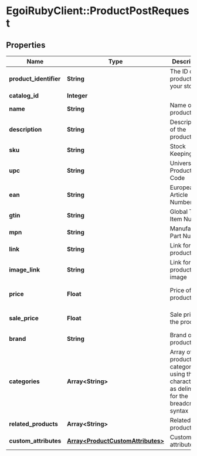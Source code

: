 # EgoiRubyClient::ProductPostRequest

## Properties
Name | Type | Description | Notes
------------ | ------------- | ------------- | -------------
**product_identifier** | **String** | The ID of the product in your store | [optional] 
**catalog_id** | **Integer** |  | [optional] 
**name** | **String** | Name of the product | [optional] 
**description** | **String** | Description of the product | [optional] 
**sku** | **String** | Stock Keeping Unit | [optional] 
**upc** | **String** | Universal Product Code | [optional] 
**ean** | **String** | European Article Numbering | [optional] 
**gtin** | **String** | Global Trade Item Number | [optional] 
**mpn** | **String** | Manufacturer Part Number | [optional] 
**link** | **String** | Link for the product | [optional] 
**image_link** | **String** | Link for the product image | [optional] 
**price** | **Float** | Price of the product | [optional] [default to 0]
**sale_price** | **Float** | Sale price of the product | [optional] [default to 0]
**brand** | **String** | Brand of the product | [optional] 
**categories** | **Array&lt;String&gt;** | Array of product categories, using the character &#39;&gt;&#39; as delimiter for the breadcrumb                                 syntax | [optional] 
**related_products** | **Array&lt;String&gt;** | Related products | [optional] 
**custom_attributes** | [**Array&lt;ProductCustomAttributes&gt;**](ProductCustomAttributes.md) | Custom attributes | [optional] 


